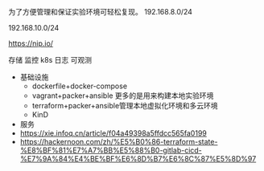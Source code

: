 为了方便管理和保证实验环境可轻松复现。
192.168.8.0/24

192.168.10.0/24


https://nip.io/


存储 监控 k8s 日志 可观测

- 基础设施
  - dockerfile+docker-compose
  - vagrant+packer+ansible 更多的是用来构建本地实验环境
  - terraform+packer+ansible管理本地虚拟化环境和多云环境
  - KinD
- 服务
- https://xie.infoq.cn/article/f04a49398a5ffdcc565fa0199
- https://hackernoon.com/zh/%E5%B0%86-terraform-state-%E8%BF%81%E7%A7%BB%E5%88%B0-gitlab-cicd-%E7%9A%84%E4%BE%BF%E6%8D%B7%E6%8C%87%E5%8D%97


